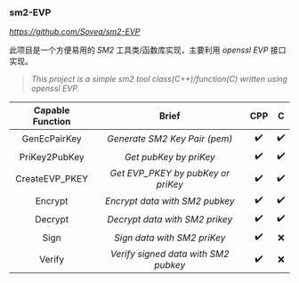 ### sm2-EVP
*<https://github.com/Sovea/sm2-EVP>*

此项目是一个方便易用的 *SM2* 工具类/函数库实现，主要利用 *openssl EVP* 接口实现。
> *This project is a simple sm2 tool class(C++)/function(C) written using openssl EVP.*

| Capable Function |                Brief                 | CPP  |  C   |
| :--------------: | :----------------------------------: | :--: | :--: |
|   GenEcPairKey   |    *Generate SM2 Key Pair (pem)*     |  ✔️   |  ✔️   |
|  PriKey2PubKey   |        *Get pubKey by priKey*        |  ✔️   |  ✔️   |
|  CreateEVP_PKEY  |  *Get EVP_PKEY by pubKey or priKey*  |  ✔️   |  ✔️   |
|     Encrypt      |    *Encrypt data with SM2 pubkey*    |  ✔️   |  ✔️   |
|     Decrypt      |    *Decrypt data with SM2 prikey*    |  ✔️   |  ✔️   |
|       Sign       |     *Sign data with SM2 priKey*      |  ✔️   |  ❌   |
|      Verify      | *Verify signed data with SM2 pubkey* |  ✔️   |  ❌   |